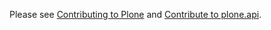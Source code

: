 Please see [Contributing to Plone](<https://6.docs.plone.org/contributing/index.html>) and
[Contribute to plone.api](<https://6.docs.plone.org/plone.api/contribute.html>).
